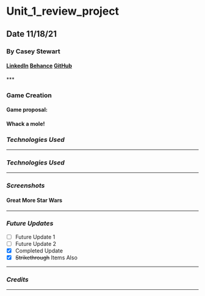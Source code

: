 # Unit_1_review_project

## Date 11/18/21

### By Casey Stewart

#### [LinkedIn](www.linkedin.com) [Behance](behance.com) [GitHub](www.github.com)

\*\*\*

### Game Creation

#### Game proposal:

#### Whack a mole!

### **_*Technologies Used*_**

---

### **_*Technologies Used*_**

---

### **_Screenshots_**

#### **Great More Star Wars**

---

### **_Future Updates_**

- [ ] Future Update 1
- [ ] Future Update 2
- [x] Completed Update
- [x] ~~Strikethrough~~ Items Also

---

### **_Credits_**

---
